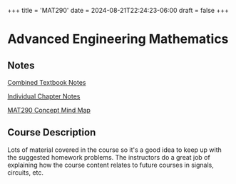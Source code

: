 +++
title = 'MAT290'
date = 2024-08-21T22:24:23-06:00
draft = false
+++

# Advanced Engineering Mathematics

## Notes
[Combined Textbook Notes](/files/secondyear/mat290.pdf)

[Individual Chapter Notes](https://github.com/arnav-patil-12/mat290-notes)

[MAT290 Concept Mind Map](/files/secondyear/290mindmap.pdf)

## Course Description
Lots of material covered in the course so it's a good idea to keep up with the suggested homework problems. The instructors do a great job of explaining how the course content relates to future courses in signals, circuits, etc.
